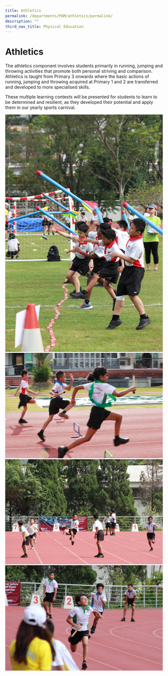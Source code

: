 ```yaml
---
title: Athletics
permalink: /departments/PAM/athletics/permalink/
description: ""
third_nav_title: Physical Education
---
```



Athletics
=========
The athletics component involves students primarily in running, jumping and throwing activities that promote both personal striving and comparison. Athletics is taught from Primary 3 onwards where the basic actions of running, jumping and throwing acquired at Primary 1 and 2 are transferred and developed to more specialised skills. 

  

These multiple learning contexts will be presented for students to learn to be determined and resilient, as they developed their potential and apply them in our yearly sports carnival.

![](/images/athletics_1.jpg)
![](/images/athletics_2.jpg)
![](/images/athletics_3.jpg)
![](/images/athletics_4.jpg)